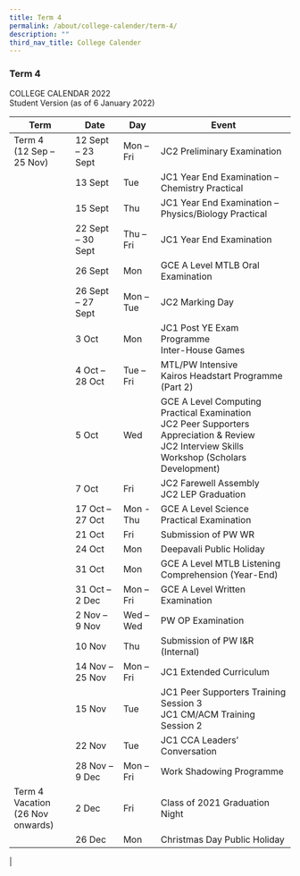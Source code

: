 ```yaml
---
title: Term 4
permalink: /about/college-calender/term-4/
description: ""
third_nav_title: College Calender
---
```

### **Term 4**

COLLEGE CALENDAR 2022<br>
Student Version (as of 6 January 2022)

| Term | Date | Day | Event |
|---|---|---|---|
| Term 4<br>(12 Sep – 25 Nov) | 12 Sept – 23 Sept | Mon – Fri | JC2 Preliminary Examination |
|  | 13 Sept | Tue | JC1 Year End Examination – Chemistry Practical |
|  | 15 Sept | Thu | JC1 Year End Examination – Physics/Biology Practical |
|  | 22 Sept – 30 Sept | Thu – Fri | JC1 Year End Examination |
|  | 26 Sept | Mon | GCE A Level MTLB Oral Examination |
|  | 26 Sept – 27 Sept | Mon – Tue | JC2 Marking Day |
|  | 3 Oct | Mon | JC1 Post YE Exam Programme<br>Inter-House Games |
|  | 4 Oct – 28 Oct | Tue – Fri | MTL/PW Intensive<br>Kairos Headstart Programme (Part 2) |
|  | 5 Oct | Wed | GCE A Level Computing Practical Examination<br>JC2 Peer Supporters Appreciation & Review<br>JC2 Interview Skills Workshop (Scholars Development) |
|  | 7 Oct | Fri | JC2 Farewell Assembly<br>JC2 LEP Graduation |
|  | 17 Oct – 27 Oct | Mon - Thu | GCE A Level Science Practical Examination |
|  | 21 Oct | Fri | Submission of PW WR |
|  | 24 Oct | Mon | Deepavali Public Holiday |
|  | 31 Oct | Mon | GCE A Level MTLB Listening Comprehension (Year-End) |
|  | 31 Oct – 2 Dec | Mon – Fri | GCE A Level Written Examination |
|  | 2 Nov – 9 Nov | Wed – Wed | PW OP Examination |
|  | 10 Nov | Thu | Submission of PW I&R (Internal) |
|  | 14 Nov – 25 Nov | Mon – Fri | JC1 Extended Curriculum |
|  | 15 Nov | Tue | JC1 Peer Supporters Training Session 3<br>JC1 CM/ACM Training Session 2 |
|  | 22 Nov | Tue | JC1 CCA Leaders’ Conversation |
|  | 28 Nov – 9 Dec | Mon – Fri | Work Shadowing Programme |
| Term 4 Vacation<br>(26 Nov onwards) | 2 Dec | Fri | Class of 2021 Graduation Night |
|  | 26 Dec | Mon | Christmas Day Public Holiday |
|